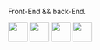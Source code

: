 Front-End && back-End.
  <div>
   <img height= "40" width = "40" src="https://cdn.jsdelivr.net/gh/devicons/devicon/icons/css3/css3-original.svg" />
   <img height= "40" width = "40" src="https://cdn.jsdelivr.net/gh/devicons/devicon/icons/html5/html5-original.svg" />           
   <img height= "40" width = "40" src="https://cdn.jsdelivr.net/gh/devicons/devicon/icons/javascript/javascript-original.svg" />
   <img height= "40" width = "40" src="https://cdn.jsdelivr.net/gh/devicons/devicon/icons/java/java-original.svg" />     
  </div>
<!---
iambel/iambel is a ✨ special ✨ repository because its `README.md` (this file) appears on your GitHub profile.
You can click the Preview link to take a look at your changes.
--->
